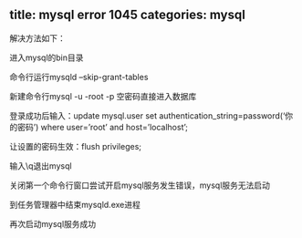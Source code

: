 title: mysql error 1045
categories: mysql
---

解决方法如下：

进入mysql的bin目录

命令行运行mysqld –skip-grant-tables

新建命令行mysql -u -root -p 空密码直接进入数据库

登录成功后输入：update mysql.user set authentication_string=password(‘你的密码’) where user=’root’ and host=’localhost’;

让设置的密码生效：flush privileges;

输入\q退出mysql

关闭第一个命令行窗口尝试开启mysql服务发生错误，mysql服务无法启动

到任务管理器中结束mysqld.exe进程

再次启动mysql服务成功